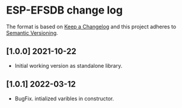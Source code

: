 # ESP-EFSDB change log

The format is based on [Keep a Changelog](http://keepachangelog.com/)
and this project adheres to [Semantic Versioning](http://semver.org/).

## [1.0.0] 2021-10-22
- Initial working version as standalone library.

## [1.0.1] 2022-03-12
- BugFix. intialized varibles in constructor.

